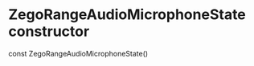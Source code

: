 


# ZegoRangeAudioMicrophoneState constructor






const
ZegoRangeAudioMicrophoneState()












